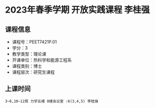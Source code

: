 # 2023年春季学期 开放实践课程 李桂强






## 课程信息

- 课程号：PEET7421P.01
- 学分：3
- 教学类型：理论课
- 开课单位：热科学和能源工程系
- 课程类别：博士
- 课程层次：研究生课程

## 上课时间

```
3~8,10~12周 力学五楼 8楼会议室 :6(3,4,5) 李桂强
```

